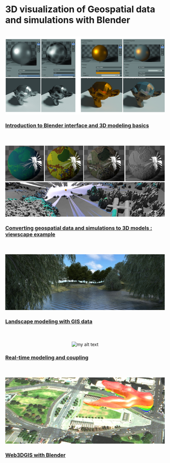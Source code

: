 3D visualization of Geospatial data and simulations with Blender
===============


<p align="center"><br/>
    <img src="img/hero_intro.jpg" alt="my alt text">
</p>

### [Introduction to Blender interface and 3D modeling basics](https://github.com/ptabriz/geodesign_with_blender/wiki/intro_blender)</br></br>

<p align="center"><br/>
    <img src="img/example_1_intro.jpg" alt="my alt text">
</p>

### [Converting geospatial data and simulations to 3D models : viewscape example](https://github.com/ptabriz/geodesign_with_blender/wiki/viewshed_example)</br></br>

</p>
<p align="center"><br/>
    <img src="img/render_hero_2.jpg" alt="my alt text">
</p>

### [Landscape modeling with GIS data](https://github.com/ptabriz/geodesign_with_blender/wiki/landscape_modeling_example)</br></br>

<p align="center"><br/>
    <img src="img/anim_viewshed.gif" alt="my alt text">
</p>

### [Real-time modeling and coupling ](https://github.com/ptabriz/geodesign_with_blender/wiki/landscape_modeling_example)</br></br>

<p align="center"><br/>
    <img src="img/isosurface.JPG" alt="my alt text">
</p>

### [Web3DGIS with Blender ](https://github.com/ptabriz/geodesign_with_blender/wiki/landscape_modeling_example)</br></br>

